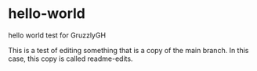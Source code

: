 # hello-world
hello world test for GruzzlyGH


This is a test of editing something that is a copy
of the main branch. In this case, this copy is
called readme-edits.
